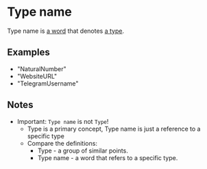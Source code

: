 # Type name

Type name is [a word](./Word.md) that denotes [a type](./Type.md).

## Examples

* "NaturalNumber"
* "WebsiteURL"
* "TelegramUsername"

## Notes

* Important: `Type name` is not `Type`!
  * Type is a primary concept, Type name is just a reference to a specific type
  * Compare the definitions:
    * Type - a group of similar points.
    * Type name - a word that refers to a specific type.
